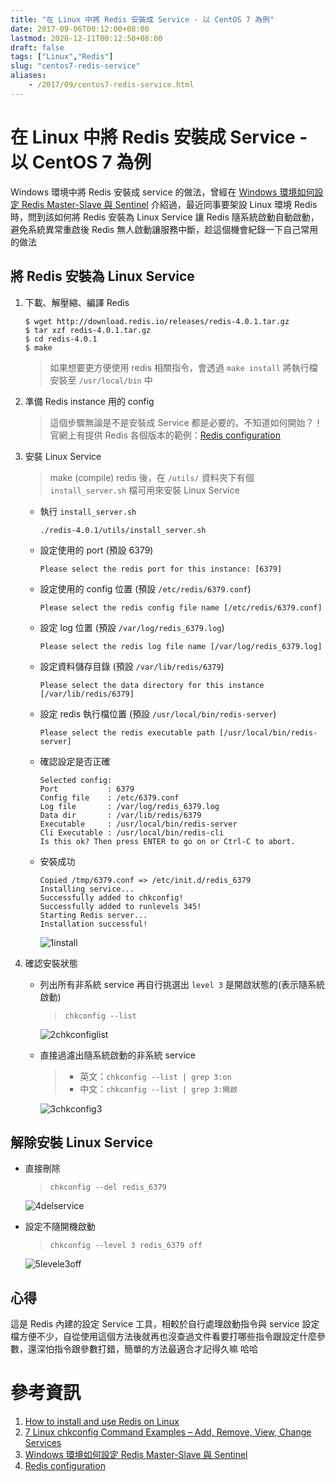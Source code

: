 ```yaml
---
title: "在 Linux 中將 Redis 安裝成 Service - 以 CentOS 7 為例"
date: 2017-09-06T00:12:00+08:00
lastmod: 2020-12-11T00:12:50+08:00
draft: false
tags: ["Linux","Redis"]
slug: "centos7-redis-service"
aliases:
    - /2017/09/centos7-redis-service.html
---
```

# 在 Linux 中將 Redis 安裝成 Service - 以 CentOS 7 為例
Windows 環境中將 Redis 安裝成 service 的做法，曾經在 [Windows 環境如何設定 Redis Master-Slave 與 Sentinel](/2017/03/windows-redis-master-slave-sentinel.html) 介紹過，最近同事要架設 Linux 環境 Redis 時，問到該如何將 Redis 安裝為 Linux Service 讓 Redis 隨系統啟動自動啟動，避免系統異常重啟後 Redis 無人啟動讓服務中斷，趁這個機會紀錄一下自己常用的做法

## 將 Redis 安裝為 Linux Service

1.  下載、解壓縮、編譯 Redis

    ```
    $ wget http://download.redis.io/releases/redis-4.0.1.tar.gz
    $ tar xzf redis-4.0.1.tar.gz
    $ cd redis-4.0.1
    $ make
    ```

    > 如果想要更方便使用 redis 相關指令，會透過 `make install` 將執行檔安裝至 `/usr/local/bin` 中

2.  準備 Redis instance 用的 config

    > 這個步驟無論是不是安裝成 Service 都是必要的。不知道如何開始？！ 官網上有提供 Redis 各個版本的範例：[Redis configuration](https://redis.io/topics/config)

3.  安裝 Linux Service

    > make (compile) redis 後，在 `/utils/` 資料夾下有個 `install_server.sh` 檔可用來安裝 Linux Service

    *   執行 `install_server.sh`

        ```
        ./redis-4.0.1/utils/install_server.sh
        ```

    *   設定使用的 port (預設 6379)

        ```
        Please select the redis port for this instance: [6379]
        ```

    *   設定使用的 config 位置 (預設 `/etc/redis/6379.conf`)

        ```
        Please select the redis config file name [/etc/redis/6379.conf]
        ```

    *   設定 log 位置 (預設 `/var/log/redis_6379.log`)

        ```
        Please select the redis log file name [/var/log/redis_6379.log]
        ```
    *   設定資料儲存目錄 (預設 `/var/lib/redis/6379`)

        ```
        Please select the data directory for this instance [/var/lib/redis/6379]
        ```
    *   設定 redis 執行檔位置 (預設 `/usr/local/bin/redis-server`)

        ```
        Please select the redis executable path [/usr/local/bin/redis-server]
        ```
    *   確認設定是否正確

        ```
        Selected config:
        Port           : 6379
        Config file    : /etc/6379.conf
        Log file       : /var/log/redis_6379.log
        Data dir       : /var/lib/redis/6379
        Executable     : /usr/local/bin/redis-server
        Cli Executable : /usr/local/bin/redis-cli
        Is this ok? Then press ENTER to go on or Ctrl-C to abort.
        ```

    *   安裝成功

        ```
        Copied /tmp/6379.conf => /etc/init.d/redis_6379
        Installing service...
        Successfully added to chkconfig!
        Successfully added to runlevels 345!
        Starting Redis server...
        Installation successful!
        ```

        ![1install](https://user-images.githubusercontent.com/3851540/30070736-f9d7669c-9296-11e7-8524-0ab3dc5aedb7.png)

4.  確認安裝狀態
    *   列出所有非系統 service 再自行挑選出 `level 3` 是開啟狀態的(表示隨系統啟動)

        > `chkconfig --list`

        ![2chkconfiglist](https://user-images.githubusercontent.com/3851540/30070738-fa01516e-9296-11e7-9c01-3fb2e31c0f9c.png)

    *   直接過濾出隨系統啟動的非系統 service

        > *   英文：`chkconfig --list | grep 3:on`
        > *   中文：`chkconfig --list | grep 3:開啟`

        ![3chkconfig3](https://user-images.githubusercontent.com/3851540/30070741-fa2c01a2-9296-11e7-9b82-cbf6b3ced2ca.png)

## 解除安裝 Linux Service

*   直接刪除

    > `chkconfig --del redis_6379`

    ![4delservice](https://user-images.githubusercontent.com/3851540/30070739-fa1b6ac2-9296-11e7-9b29-d08ab201c7de.png)

*   設定不隨開機啟動

    > `chkconfig --level 3 redis_6379 off`

    ![5levele3off](https://user-images.githubusercontent.com/3851540/30070740-fa1cb990-9296-11e7-8eac-884363d36ada.png)

## 心得

這是 Redis 內建的設定 Service 工具，相較於自行處理啟動指令與 service 設定檔方便不少，自從使用這個方法後就再也沒查過文件看要打哪些指令跟設定什麼參數，還深怕指令跟參數打錯，簡單的方法最適合才記得久嘛 哈哈

# 參考資訊

1.  [How to install and use Redis on Linux](https://discuss.pivotal.io/hc/en-us/articles/205308418-How-to-install-and-use-Redis-on-Linux)
2.  [7 Linux chkconfig Command Examples – Add, Remove, View, Change Services](http://www.thegeekstuff.com/2011/06/chkconfig-examples)
3.  [Windows 環境如何設定 Redis Master-Slave 與 Sentinel](/2017/03/windows-redis-master-slave-sentinel.html)
4.  [Redis configuration](https://redis.io/topics/config)
